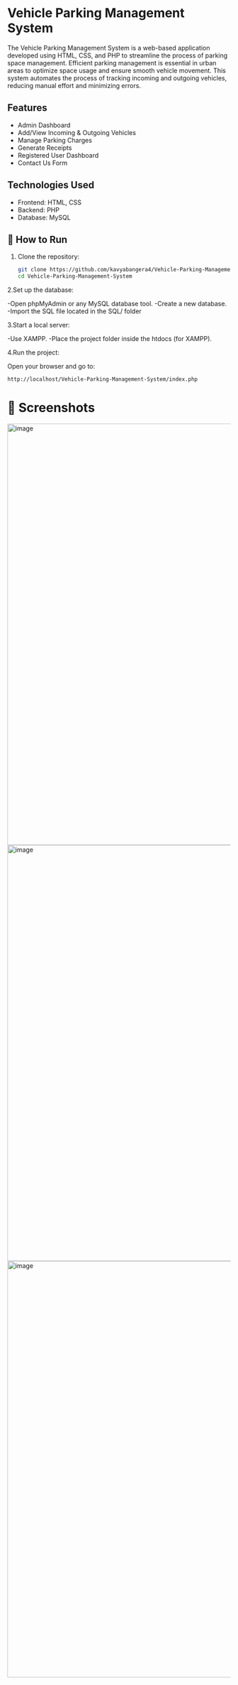 # Vehicle Parking Management System
The Vehicle Parking Management System is a web-based application developed using
HTML, CSS, and PHP to streamline the process of parking space management. Efficient
parking management is essential in urban areas to optimize space usage and ensure smooth
vehicle movement. This system automates the process of tracking incoming and outgoing
vehicles, reducing manual effort and minimizing errors.

## Features

- Admin Dashboard
- Add/View Incoming & Outgoing Vehicles
- Manage Parking Charges
- Generate Receipts
- Registered User Dashboard
- Contact Us Form

## Technologies Used

- Frontend: HTML, CSS
- Backend: PHP
- Database: MySQL

## 🚀 How to Run

1. Clone the repository:
   ```bash
   git clone https://github.com/kavyabangera4/Vehicle-Parking-Management-System.git
   cd Vehicle-Parking-Management-System
   ```
2.Set up the database:

   -Open phpMyAdmin or any MySQL database tool.
   -Create a new database.
   -Import the SQL file located in the SQL/ folder

3.Start a local server:

   -Use XAMPP.
   -Place the project folder inside the htdocs (for XAMPP).

4.Run the project:

   Open your browser and go to:
   ```bash
   http://localhost/Vehicle-Parking-Management-System/index.php
   ```

# 📸 Screenshots
<img width="949" alt="image" src="https://github.com/user-attachments/assets/e505f2d8-a4b8-46d7-ba96-41fd13e4741d" />
<img width="937" alt="image" src="https://github.com/user-attachments/assets/a975aefd-1218-4906-88a8-30bf5b78a170" />
<img width="938" alt="image" src="https://github.com/user-attachments/assets/15bf1e8e-fa67-43ec-a4ef-ad657b2991cb" />





